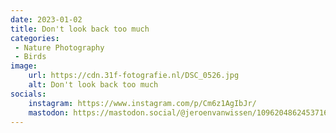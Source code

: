 ```yaml
---
date: 2023-01-02
title: Don't look back too much
categories:
 - Nature Photography
 - Birds
image:
    url: https://cdn.31f-fotografie.nl/DSC_0526.jpg
    alt: Don't look back too much
socials:
    instagram: https://www.instagram.com/p/Cm6z1AgIbJr/
    mastodon: https://mastodon.social/@jeroenvanwissen/109620486245371691
---
```

